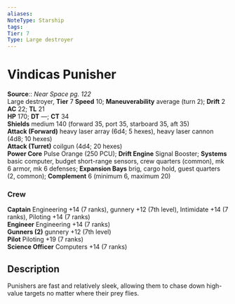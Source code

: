 ```yaml
---
aliases: 
NoteType: Starship
tags: 
Tier: 7
Type: Large destroyer
---
```


# Vindicas Punisher

**Source**:: _Near Space pg. 122_  
Large destroyer, **Tier** 7 
**Speed** 10; **Maneuverability** average (turn 2); **Drift** 2  
**AC** 22; **TL** 21  
**HP** 170; **DT** —; **CT** 34  
**Shields** medium 140 (forward 35, port 35, starboard 35, aft 35)  
**Attack (Forward)** heavy laser array (6d4; 5 hexes), heavy laser cannon (4d8; 10 hexes)  
**Attack (Turret)** coilgun (4d4; 20 hexes)  
**Power Core** Pulse Orange (250 PCU); **Drift Engine** Signal Booster; **Systems** basic computer, budget short-range sensors, crew quarters (common), mk 6 armor, mk 6 defenses; **Expansion Bays** brig, cargo hold, guest quarters (2, common); **Complement** 6 (minimum 6, maximum 20)

### Crew

**Captain** Engineering +14 (7 ranks), gunnery +12 (7th level), Intimidate +14 (7 ranks), Piloting +14 (7 ranks)  
**Engineer** Engineering +14 (7 ranks)  
**Gunners (2)** gunnery +12 (7th level)  
**Pilot** Piloting +19 (7 ranks)  
**Science Officer** Computers +14 (7 ranks)

## Description

Punishers are fast and relatively sleek, allowing them to chase down high-value targets no matter where their prey flies.
